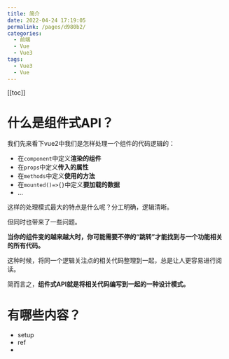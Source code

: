 ```yaml
---
title: 简介
date: 2022-04-24 17:19:05
permalink: /pages/d980b2/
categories:
  - 前端
  - Vue
  - Vue3
tags:
  - Vue3
  - Vue
---
```


[[toc]]

# 什么是组件式API？

我们先来看下vue2中我们是怎样处理一个组件的代码逻辑的：

-   在`component`中定义**渲染的组件**
-   在`props`中定义**传入的属性**
-   在`methods`中定义**使用的方法**
-   在`mounted()=>{}`中定义**要加载的数据**
-   ...

这样的处理模式最大的特点是什么呢？分工明确，逻辑清晰。

但同时也带来了一些问题。

**当你的组件变的越来越大时，你可能需要不停的“跳转”才能找到与一个功能相关的所有代码。**

这种时候，将同一个逻辑关注点的相关代码整理到一起，总是让人更容易进行阅读。

简而言之，**组件式API就是将相关代码编写到一起的一种设计模式。**

# 有哪些内容？

-   setup
-   ref
-   
